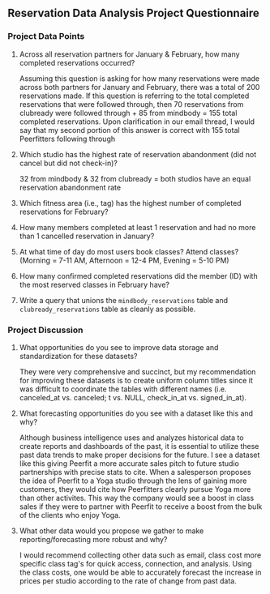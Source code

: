 ## Reservation Data Analysis Project Questionnaire

### Project Data Points
1. Across all reservation partners for January & February, how many completed reservations occurred?
	

	Assuming this question is asking for how many reservations were made across both partners for January and February, there was a total of 200 reservations made. 
	If this question is referring to the total completed reservations that were followed through, then 70 reservations from clubready were followed through + 85 from mindbody = 155 total completed reservations.
	Upon clarification in our email thread, I would say that my second portion of this answer is correct with 155 total Peerfitters following through 


2. Which studio has the highest rate of reservation abandonment (did not cancel but did not check-in)?


	32 from mindbody & 32 from clubready = both studios have an equal reservation abandonment rate


3. Which fitness area (i.e., tag) has the highest number of completed reservations for February?

4. How many members completed at least 1 reservation and had no more than 1 cancelled reservation in January?

5. At what time of day do most users book classes? Attend classes? (Morning = 7-11 AM, Afternoon = 12-4 PM, Evening = 5-10 PM)

6. How many confirmed completed reservations did the member (ID) with the most reserved classes in February have?

7. Write a query that unions the `mindbody_reservations` table and `clubready_reservations` table as cleanly as possible.





### Project Discussion
1. What opportunities do you see to improve data storage and standardization for these datasets?


	They were very comprehensive and succinct, but my recommendation for improving these datasets is to create uniform column titles since it was difficult to coordinate the tables with different names (i.e. canceled_at vs. canceled; t vs. NULL, check_in_at vs. signed_in_at).


2. What forecasting opportunities do you see with a dataset like this and why?


	Although business intelligence uses and analyzes historical data to create reports and dashboards of the past, it is essential to utilize these past data trends to make proper decisions for the future. I see a dataset like this giving Peerfit a more accurate sales pitch to future studio partnerships with precise stats to cite. When a salesperson proposes the idea of Peerfit to a Yoga studio through the lens of gaining more customers, they would cite how Peerfitters clearly pursue Yoga more than other activites. This way the company would see a boost in class sales if they were to partner with Peerfit to receive a boost from the bulk of the clients who enjoy Yoga.


3. What other data would you propose we gather to make reporting/forecasting more robust and why?


	I would recommend collecting other data such as email, class cost more specific class tag's for quick access, connection, and analysis. Using the class costs, one would be able to accurately forecast the increase in prices per studio according to the rate of change from past data. 


